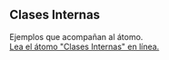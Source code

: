 ## Clases Internas

Ejemplos que acompañan al átomo.  
[Lea el átomo "Clases Internas" en línea.](https://stepik.org/lesson/350623/step/1)